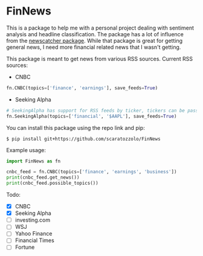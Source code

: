 # FinNews

This is a package to help me with a personal project dealing with sentiment analysis and headline classification. The package has a lot of influence from the [newscatcher package](https://github.com/kotartemiy/newscatcher). While that package is great for getting general news, I need more financial related news that I wasn't getting.

This package is meant to get news from various RSS sources. Current RSS sources:
- CNBC
```python
fn.CNBC(topics=['finance', 'earnings'], save_feeds=True)
```
- Seeking Alpha
```python
# SeekingAlpha has support for RSS feeds by ticker, tickers can be passed as a topic and are denoted by $XXX
fn.SeekingAlpha(topics=['financial', '$AAPL'], save_feeds=True)
```

You can install this package using the repo link and pip:
```
$ pip install git+https://github.com/scaratozzolo/FinNews
```

Example usage:
```python
import FinNews as fn

cnbc_feed = fn.CNBC(topics=['finance', 'earnings', 'business'])
print(cnbc_feed.get_news())
print(cnbc_feed.possible_topics())
```

Todo:
- [x] CNBC
- [x] Seeking Alpha
- [ ] investing.com
- [ ] WSJ
- [ ] Yahoo Finance
- [ ] Financial Times
- [ ] Fortune
